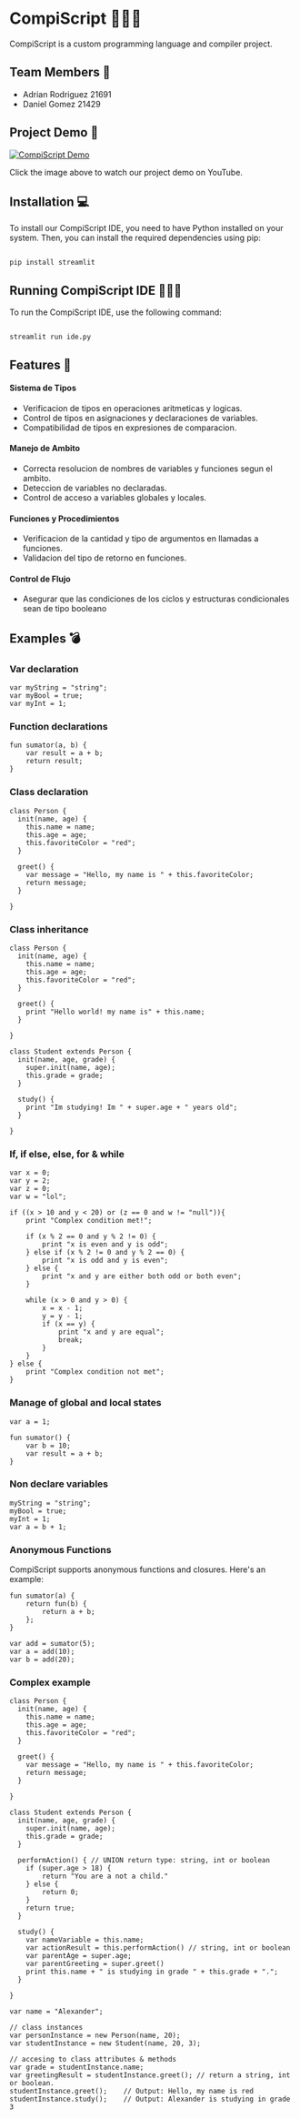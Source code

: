 # CompiScript 🧑🏻‍💻

CompiScript is a custom programming language and compiler project.

## Team Members 👥

- Adrian Rodriguez 21691
- Daniel Gomez 21429

## Project Demo 🎥

[![CompiScript Demo](https://img.youtube.com/vi/YOUR_VIDEO_ID/0.jpg)](https://www.youtube.com/watch?v=YOUR_VIDEO_ID)

Click the image above to watch our project demo on YouTube.

## Installation 💻

To install our CompiScript IDE, you need to have Python installed on your system. Then, you can install the required dependencies using pip:

```

pip install streamlit

```

## Running CompiScript IDE 🏃🏻‍♂️

To run the CompiScript IDE, use the following command:

```

streamlit run ide.py

```

## Features 🚀

#### Sistema de Tipos
- Verificacion de tipos en operaciones aritmeticas y logicas.
- Control de tipos en asignaciones y declaraciones de variables.
- Compatibilidad de tipos en expresiones de comparacion.

#### Manejo de  Ambito
- Correcta resolucion de nombres de variables y funciones segun el ambito.
- Deteccion de variables no declaradas.
- Control de acceso a variables globales y locales.

#### Funciones y Procedimientos
- Verificacion de la cantidad y tipo de argumentos en llamadas a funciones.
- Validacion del tipo de retorno en funciones.

#### Control de Flujo
- Asegurar que las condiciones de los ciclos y estructuras condicionales sean de tipo booleano

## Examples 💣

### Var declaration

```
var myString = "string";
var myBool = true;
var myInt = 1;
```

### Function declarations
```
fun sumator(a, b) {
    var result = a + b;
    return result;
}
```

### Class declaration
```
class Person {
  init(name, age) {
    this.name = name;
    this.age = age;
    this.favoriteColor = "red";
  }

  greet() {
    var message = "Hello, my name is " + this.favoriteColor;
    return message;
  }

}
```

### Class inheritance
```
class Person {
  init(name, age) {
    this.name = name;
    this.age = age;
    this.favoriteColor = "red";
  }

  greet() {
    print "Hello world! my name is" + this.name;
  }

}

class Student extends Person {
  init(name, age, grade) { 
    super.init(name, age);
    this.grade = grade;
  } 

  study() {
    print "Im studying! Im " + super.age + " years old";
  }

}
```

### If, if else, else, for & while
```
var x = 0; 
var y = 2;
var z = 0;
var w = "lol";

if ((x > 10 and y < 20) or (z == 0 and w != "null")){
    print "Complex condition met!";

    if (x % 2 == 0 and y % 2 != 0) {
        print "x is even and y is odd";
    } else if (x % 2 != 0 and y % 2 == 0) {
        print "x is odd and y is even";
    } else {
        print "x and y are either both odd or both even";
    }

    while (x > 0 and y > 0) {
        x = x - 1;
        y = y - 1;
        if (x == y) {
            print "x and y are equal";
            break;
        }
    }
} else {
    print "Complex condition not met";
}
```

### Manage of global and local states
```
var a = 1;

fun sumator() {
    var b = 10;
    var result = a + b;
}
```

### Non declare variables
```
myString = "string";
myBool = true;
myInt = 1;
var a = b + 1;
```

### Anonymous Functions

CompiScript supports anonymous functions and closures. Here's an example:

```
fun sumator(a) { 
    return fun(b) { 
        return a + b; 
    }; 
}

var add = sumator(5); 
var a = add(10); 
var b = add(20);
```

### Complex example
```
class Person {
  init(name, age) {
    this.name = name;
    this.age = age;
    this.favoriteColor = "red";
  }

  greet() {
    var message = "Hello, my name is " + this.favoriteColor;
    return message;
  }

}

class Student extends Person {
  init(name, age, grade) { 
    super.init(name, age);
    this.grade = grade;
  } 

  performAction() { // UNION return type: string, int or boolean
    if (super.age > 18) {
        return "You are a not a child."
    } else {
        return 0;
    }
    return true;
  }

  study() {
    var nameVariable = this.name;
    var actionResult = this.performAction() // string, int or boolean
    var parentAge = super.age; 
    var parentGreeting = super.greet()
    print this.name + " is studying in grade " + this.grade + ".";
  }

} 

var name = "Alexander";

// class instances
var personInstance = new Person(name, 20);
var studentInstance = new Student(name, 20, 3);

// accesing to class attributes & methods
var grade = studentInstance.name;
var greetingResult = studentInstance.greet(); // return a string, int or boolean.
studentInstance.greet();    // Output: Hello, my name is red
studentInstance.study();    // Output: Alexander is studying in grade 3

```
